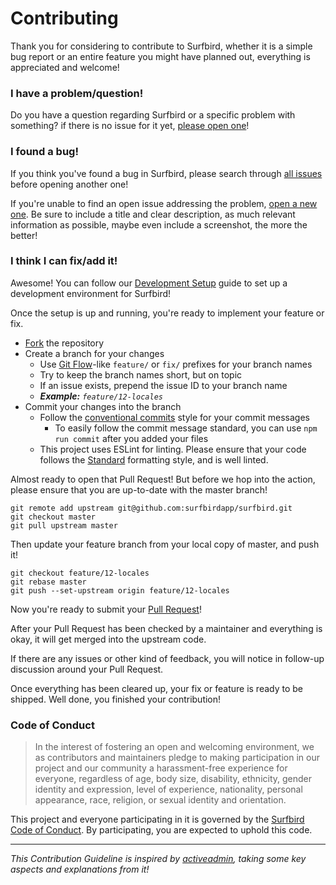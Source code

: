 # Contributing

Thank you for considering to contribute to Surfbird, whether it is a simple bug report or an entire feature you might have planned out, everything is appreciated and welcome!

### I have a problem/question!

Do you have a question regarding Surfbird or a specific problem with something? if there is no issue for it yet, [please open one](https://github.com/surfbirdapp/surfbird/issues/new)!

### I found a bug!

If you think you've found a bug in Surfbird, please search through [all issues](https://github.com/surfbirdapp/surfbird/issues?q=) before opening another one!

If you're unable to find an open issue addressing the problem, [open a new one](https://github.com/surfbirdapp/surfbird/issues/new). Be sure to include a title and clear description, as much relevant information as possible, maybe even include a screenshot, the more the better!

### I think I can fix/add it!

Awesome! You can follow our [Development Setup](docs/development-setup.md) guide to set up a development environment for Surfbird!

Once the setup is up and running, you're ready to implement your feature or fix.

* [Fork](https://github.com/surfbirdapp/surfbird/fork) the repository
* Create a branch for your changes
  * Use [Git Flow](https://www.atlassian.com/git/tutorials/comparing-workflows/gitflow-workflow)-like `feature/` or `fix/` prefixes for your branch names
  * Try to keep the branch names short, but on topic
  * If an issue exists, prepend the issue ID to your branch name
  * _**Example:** `feature/12-locales`_
* Commit your changes into the branch
  * Follow the [conventional commits](https://conventionalcommits.org/) style for your commit messages
    * To easily follow the commit message standard, you can use `npm run commit` after you added your files
  * This project uses ESLint for linting. Please ensure that your code follows the [Standard](https://standardjs.com/) formatting style, and is well linted.

Almost ready to open that Pull Request! But before we hop into the action, please ensure that you are up-to-date with the master branch!

```
git remote add upstream git@github.com:surfbirdapp/surfbird.git
git checkout master
git pull upstream master
```

Then update your feature branch from your local copy of master, and push it!

```
git checkout feature/12-locales
git rebase master
git push --set-upstream origin feature/12-locales
```

Now you're ready to submit your [Pull Request](https://github.com/surfbirdapp/surfbird/compare)!

After your Pull Request has been checked by a maintainer and everything is okay, it will get merged into the upstream code.

If there are any issues or other kind of feedback, you will notice
in follow-up discussion around your Pull Request.

Once everything has been cleared up, your fix or feature is ready to be shipped. Well done, you finished your contribution!

### Code of Conduct

> In the interest of fostering an open and welcoming environment, we as
> contributors and maintainers pledge to making participation in our project and
> our community a harassment-free experience for everyone, regardless of age, body
> size, disability, ethnicity, gender identity and expression, level of experience,
> nationality, personal appearance, race, religion, or sexual identity and
> orientation.

This project and everyone participating in it is governed by the [Surfbird Code of Conduct](CODE_OF_CONDUCT.md). By participating, you are expected to uphold this code.

---

_This Contribution Guideline is inspired by [activeadmin](https://github.com/activeadmin/activeadmin/blob/master/CONTRIBUTING.md), taking some key aspects and explanations from it!_

